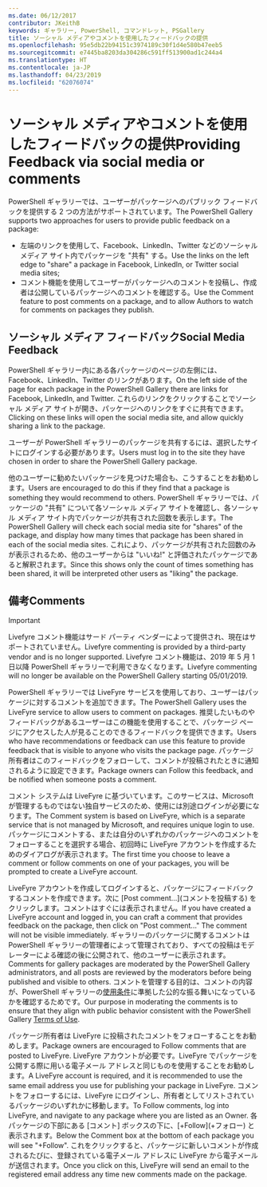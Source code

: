 ```yaml
---
ms.date: 06/12/2017
contributor: JKeithB
keywords: ギャラリー, PowerShell, コマンドレット, PSGallery
title: ソーシャル メディアやコメントを使用したフィードバックの提供
ms.openlocfilehash: 95e5db22b94151c3974189c30f1d4e580b47eeb5
ms.sourcegitcommit: e7445ba8203da304286c591ff513900ad1c244a4
ms.translationtype: HT
ms.contentlocale: ja-JP
ms.lasthandoff: 04/23/2019
ms.locfileid: "62076074"
---
```

# <a name="providing-feedback-via-social-media-or-comments"></a><span data-ttu-id="283d5-103">ソーシャル メディアやコメントを使用したフィードバックの提供</span><span class="sxs-lookup"><span data-stu-id="283d5-103">Providing Feedback via social media or comments</span></span>

<span data-ttu-id="283d5-104">PowerShell ギャラリーでは、ユーザーがパッケージへのパブリック フィードバックを提供する 2 つの方法がサポートされています。</span><span class="sxs-lookup"><span data-stu-id="283d5-104">The PowerShell Gallery supports two approaches for users to provide public feedback on a package:</span></span>

- <span data-ttu-id="283d5-105">左端のリンクを使用して、Facebook、LinkedIn、Twitter などのソーシャル メディア サイト内でパッケージを "共有" する。</span><span class="sxs-lookup"><span data-stu-id="283d5-105">Use the links on the left edge to "share" a package in Facebook, LinkedIn, or Twitter social media sites;</span></span>
- <span data-ttu-id="283d5-106">コメント機能を使用してユーザーがパッケージへのコメントを投稿し、作成者は公開しているパッケージへのコメントを確認する。</span><span class="sxs-lookup"><span data-stu-id="283d5-106">Use the Comment feature to post comments on a package, and to allow Authors to watch for comments on packages they publish.</span></span>

## <a name="social-media-feedback"></a><span data-ttu-id="283d5-107">ソーシャル メディア フィードバック</span><span class="sxs-lookup"><span data-stu-id="283d5-107">Social Media Feedback</span></span>

<span data-ttu-id="283d5-108">PowerShell ギャラリー内にある各パッケージのページの左側には、Facebook、LinkedIn、Twitter のリンクがあります。</span><span class="sxs-lookup"><span data-stu-id="283d5-108">On the left side of the page for each package in the PowerShell Gallery there are links for Facebook, LinkedIn, and Twitter.</span></span>
<span data-ttu-id="283d5-109">これらのリンクをクリックすることでソーシャル メディア サイトが開き、パッケージへのリンクをすぐに共有できます。</span><span class="sxs-lookup"><span data-stu-id="283d5-109">Clicking on these links will open the social media site, and allow quickly sharing a link to the package.</span></span>

<span data-ttu-id="283d5-110">ユーザーが PowerShell ギャラリーのパッケージを共有するには、選択したサイトにログインする必要があります。</span><span class="sxs-lookup"><span data-stu-id="283d5-110">Users must log in to the site they have chosen in order to share the PowerShell Gallery package.</span></span>

<span data-ttu-id="283d5-111">他のユーザーに勧めたいパッケージを見つけた場合も、こうすることをお勧めします。</span><span class="sxs-lookup"><span data-stu-id="283d5-111">Users are encouraged to do this if they find that a package is something they would recommend to others.</span></span>
<span data-ttu-id="283d5-112">PowerShell ギャラリーでは、パッケージの "共有" について各ソーシャル メディア サイトを確認し、各ソーシャル メディア サイト内でパッケージが共有された回数を表示します。</span><span class="sxs-lookup"><span data-stu-id="283d5-112">The PowerShell Gallery will check each social media site for "shares" of the package, and display how many times that package has been shared in each of the social media sites.</span></span>
<span data-ttu-id="283d5-113">これにより、パッケージが共有された回数のみが表示されるため、他のユーザーからは "いいね!" と評価されたパッケージであると解釈されます。</span><span class="sxs-lookup"><span data-stu-id="283d5-113">Since this shows only the count of times something has been shared, it will be interpreted other users as "liking" the package.</span></span>

## <a name="comments"></a><span data-ttu-id="283d5-114">備考</span><span class="sxs-lookup"><span data-stu-id="283d5-114">Comments</span></span>

> [!IMPORTANT]
> <span data-ttu-id="283d5-115">Livefyre コメント機能はサード パーティ ベンダーによって提供され、現在はサポートされていません。</span><span class="sxs-lookup"><span data-stu-id="283d5-115">Livefyre commenting is provided by a third-party vendor and is no longer supported.</span></span>
> <span data-ttu-id="283d5-116">Livefyre コメント機能は、2019 年 5 月 1 日以降 PowerShell ギャラリーで利用できなくなります。</span><span class="sxs-lookup"><span data-stu-id="283d5-116">Livefyre commenting will no longer be available on the PowerShell Gallery starting 05/01/2019.</span></span> 

<span data-ttu-id="283d5-117">PowerShell ギャラリーでは LiveFyre サービスを使用しており、ユーザーはパッケージに対するコメントを追加できます。</span><span class="sxs-lookup"><span data-stu-id="283d5-117">The PowerShell Gallery uses the LiveFyre service to allow users to comment on packages.</span></span>
<span data-ttu-id="283d5-118">推奨したいものやフィードバックがあるユーザーはこの機能を使用することで、パッケージ ページにアクセスした人が見ることのできるフィードバックを提供できます。</span><span class="sxs-lookup"><span data-stu-id="283d5-118">Users who have recommendations or feedback can use this feature to provide feedback that is visible to anyone who visits the package page.</span></span>
<span data-ttu-id="283d5-119">パッケージ所有者はこのフィードバックをフォローして、コメントが投稿されたときに通知されるように設定できます。</span><span class="sxs-lookup"><span data-stu-id="283d5-119">Package owners can Follow this feedback, and be notified when someone posts a comment.</span></span>

<span data-ttu-id="283d5-120">コメント システムは LiveFyre に基づいています。このサービスは、Microsoft が管理するものではない独自サービスのため、使用には別途ログインが必要になります。</span><span class="sxs-lookup"><span data-stu-id="283d5-120">The Comment system is based on LiveFyre, which is a separate service that is not managed by Microsoft, and requires unique login to use.</span></span>
<span data-ttu-id="283d5-121">パッケージにコメントする、または自分のいずれかのパッケージへのコメントをフォローすることを選択する場合、初回時に LiveFyre アカウントを作成するためのダイアログが表示されます。</span><span class="sxs-lookup"><span data-stu-id="283d5-121">The first time you choose to leave a comment or follow comments on one of your packages, you will be prompted to create a LiveFyre account.</span></span>

<span data-ttu-id="283d5-122">LiveFyre アカウントを作成してログインすると、パッケージにフィードバックするコメントを作成できます。次に [Post comment...]\(コメントを投稿する\) をクリックします。コメントはすぐには表示されません。</span><span class="sxs-lookup"><span data-stu-id="283d5-122">If you have created a LiveFyre account and logged in, you can craft a comment that provides feedback on the package, then click on "Post comment..." The comment will not be visible immediately.</span></span>
<span data-ttu-id="283d5-123">ギャラリーのパッケージに関するコメントは PowerShell ギャラリーの管理者によって管理されており、すべての投稿はモデレーターによる確認の後に公開されて、他のユーザーに表示されます。</span><span class="sxs-lookup"><span data-stu-id="283d5-123">Comments for gallery packages are moderated by the PowerShell Gallery administrators, and all posts are reviewed by the moderators before being published and visible to others.</span></span>
<span data-ttu-id="283d5-124">コメントを管理する目的は、コメントの内容が、PowerShell ギャラリーの[使用条件](https://www.powershellgallery.com/policies/Terms)に準拠した公的な振る舞いになっているかを確認するためです。</span><span class="sxs-lookup"><span data-stu-id="283d5-124">Our purpose in moderating the comments is to ensure that they align with public behavior consistent with the PowerShell Gallery [Terms of Use](https://www.powershellgallery.com/policies/Terms).</span></span>

<span data-ttu-id="283d5-125">パッケージ所有者は LiveFyre に投稿されたコメントをフォローすることをお勧めします。</span><span class="sxs-lookup"><span data-stu-id="283d5-125">Package owners are encouraged to Follow comments that are posted to LiveFyre.</span></span>
<span data-ttu-id="283d5-126">LiveFyre アカウントが必要です。LiveFyre でパッケージを公開する際に用いる電子メール アドレスと同じものを使用することをお勧めします。</span><span class="sxs-lookup"><span data-stu-id="283d5-126">A LiveFyre account is required, and it is recommended to use the same email address you use for publishing your package in LiveFyre.</span></span>
<span data-ttu-id="283d5-127">コメントをフォローするには、LiveFyre にログインし、所有者としてリストされているパッケージのいずれかに移動します。</span><span class="sxs-lookup"><span data-stu-id="283d5-127">To Follow comments, log into LiveFyre, and navigate to any package where you are listed as an Owner.</span></span>
<span data-ttu-id="283d5-128">各パッケージの下部にある [コメント] ボックスの下に、[+Follow]\(+フォロー\) と表示されます。</span><span class="sxs-lookup"><span data-stu-id="283d5-128">Below the Comment box at the bottom of each package you will see "+Follow".</span></span>
<span data-ttu-id="283d5-129">これをクリックすると、パッケージに新しいコメントが作成されるたびに、登録されている電子メール アドレスに LiveFyre から電子メールが送信されます。</span><span class="sxs-lookup"><span data-stu-id="283d5-129">Once you click on this, LiveFyre will send an email to the registered email address any time new comments made on the package.</span></span>
